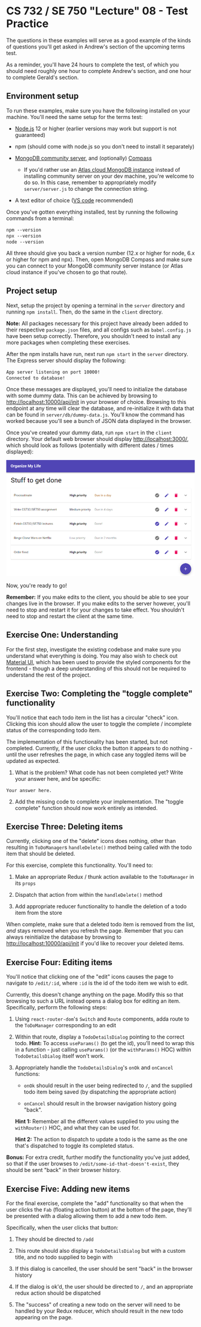 # CS 732 / SE 750 "Lecture" 08 - Test Practice
The questions in these examples will serve as a good example of the kinds of questions you'll get asked in Andrew's section of the upcoming terms test.

As a reminder, you'll have 24 hours to complete the test, of which you should need roughly one hour to complete Andrew's section, and one hour to complete Gerald's section.


## Environment setup
To run these examples, make sure you have the following installed on your machine. You'll need the same setup for the terms test:

- [Node.js](https://nodejs.org/en/) 12 or higher (earlier versions may work but support is not guaranteed)

- npm (should come with node.js so you don't need to install it separately)

- [MongoDB community server](https://www.mongodb.com/download-center/community), and (optionally) [Compass](https://www.mongodb.com/products/compass)

  - If you'd rather use an [Atlas cloud MongoDB instance](https://www.mongodb.com/cloud/atlas) instead of installing community server on your dev machine, you're welcome to do so. In this case, remember to appropriately modify `server/server.js` to change the connection string.

- A text editor of choice ([VS code](https://code.visualstudio.com/) recommended)

Once you've gotten everything installed, test by running the following commands from a terminal:

```
npm --version
npx --version
node --version
```

All three should give you back a version number (12.x or higher for node, 6.x or higher for npm and npx). Then, open MongoDB Compass and make sure you can connect to your MongoDB community server instance (or Atlas cloud instance if you've chosen to go that route).


## Project setup
Next, setup the project by opening a terminal in the `server` directory and running `npm install`. Then, do the same in the `client` directory.

**Note:** All packages necessary for this project have already been added to their respective `package.json` files, and all configs such as `babel.config.js` have been setup correctly. Therefore, you shouldn't need to install any more packages when completing these exercises.

After the npm installs have run, next run `npm start` in the `server` directory. The Express server should display the following:

```
App server listening on port 10000!
Connected to database!
```

Once these messages are displayed, you'll need to initialize the database with some dummy data. This can be achieved by browsing to <http://localhost:10000/api/init> in your browser of choice. Browsing to this endpoint at any time will clear the database, and re-initialize it with data that can be found in `server/db/dummy-data.js`. You'll know the command has worked because you'll see a bunch of JSON data displayed in the browser.

Once you've created your dummy data, run `npm start` in the `client` directory. Your default web browser should display <http://localhost:3000/>, which should look as follows (potentially with different dates / times displayed):

![](./spec/initial-page.PNG)

Now, you're ready to go!

**Remember:** If you make edits to the client, you should be able to see your changes live in the browser. If you make edits to the server however, you'll need to stop and restart it for your changes to take effect. You shouldn't need to stop and restart the client at the same time.


## Exercise One: Understanding
For the first step, investigate the existing codebase and make sure you understand what everything is doing. You may also wish to check out [Material UI](https://material-ui.com/), which has been used to provide the styled components for the frontend - though a deep understanding of this should not be required to understand the rest of the project.

## Exercise Two: Completing the "toggle complete" functionality
You'll notice that each todo item in the list has a circular "check" icon. Clicking this icon should allow the user to toggle the complete / incomplete status of the corresponding todo item.

The implementation of this functionality has been started, but not completed. Currently, if the user clicks the button it appears to do nothing - until the user refreshes the page, in which case any toggled items will be updated as expected.

1. What is the problem? What code has not been completed yet? Write your answer here, and be specific:

```
Your answer here.
```

2. Add the missing code to complete your implementation. The "toggle complete" function should now work entirely as intended.


## Exercise Three: Deleting items
Currently, clicking one of the "delete" icons does nothing, other than resulting in `ToDoManager`s `handleDelete()` method being called with the todo item that should be deleted.

For this exercise, complete this functionality. You'll need to:

1. Make an appropriate Redux / thunk action available to the `ToDoManager` in its `props`

2. Dispatch that action from within the `handleDelete()` method

3. Add appropriate reducer functionality to handle the deletion of a todo item from the store

When complete, make sure that a deleted todo item is removed from the list, *and* stays removed when you refresh the page. Remember that you can always reinitialize the database by browsing to <http://localhost:10000/api/init> if you'd like to recover your deleted items.


## Exercise Four: Editing items
You'll notice that clicking one of the "edit" icons causes the page to navigate to `/edit/:id`, where `:id` is the id of the todo item we wish to edit.

Currently, this doesn't change anything on the page. Modify this so that browsing to such a URL instead opens a dialog box for editing an item. Specifically, perform the following steps:

1. Using `react-router-dom`'s `Switch` and `Route` components, adda route to the `ToDoManager` corresponding to an edit

2. Within that route, display a `TodoDetailsDialog` pointing to the correct todo. **Hint:** To access `useParams()` (to get the id), you'll need to wrap this in a function - just calling `useParams()` (or the `withParams()` HOC) within `TodoDetailsDialog` itself won't work.

3. Appropriately handle the `TodoDetailsDialog`'s `onOk` and `onCancel` functions:

   - `onOk` should result in the user being redirected to `/`, and the supplied todo item being saved (by dispatching the appropriate action)

   - `onCancel` should result in the browser navigation history going "back".

   **Hint 1:** Remember all the different values supplied to you using the `withRouter()` HOC, and what they can be used for.

   **Hint 2:** The action to dispatch to update a todo is the same as the one that's dispatched to toggle its completed status.

**Bonus:** For extra credit, further modify the functionality you've just added, so that if the user browses to `/edit/some-id-that-doesn't-exist`, they should be sent "back" in their browser history.


## Exercise Five: Adding new items
For the final exercise, complete the "add" functionality so that when the user clicks the `Fab` (floating action button) at the bottom of the page, they'll be presented with a dialog allowing them to add a new todo item.

Specifically, when the user clicks that button:

1. They should be directed to `/add`

2. This route should also display a `TodoDetailsDialog` but with a custom title, and no todo supplied to begin with

3. If this dialog is cancelled, the user should be sent "back" in the browser history

4. If the dialog is ok'd, the user should be directed to `/`, and an appropriate redux action should be dispatched

5. The "success" of creating a new todo on the server will need to be handled by your Redux reducer, which should result in the new todo appearing on the page.

